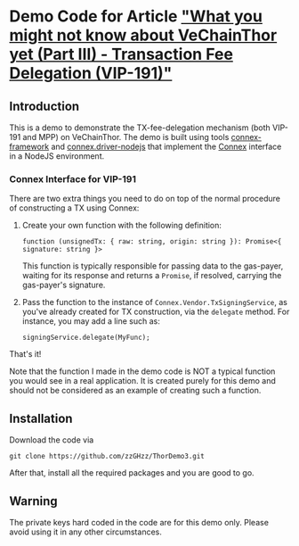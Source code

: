 # Demo Code for Article ["What you might not know about VeChainThor yet (Part III) - Transaction Fee Delegation (VIP-191)"](https://medium.com/@ziheng.zhou/what-you-might-not-know-about-vechainthor-yet-part-iii-transaction-fee-delegation-vip-191-4ee71d690f1b)

## Introduction
This is a demo to demonstrate the TX-fee-delegation mechanism (both VIP-191 and MPP) on VeChainThor. The demo is built using tools [connex-framework](https://github.com/vechain/connex-framework) and [connex.driver-nodejs](https://github.com/vechain/connex.driver-nodejs) that implement the [Connex](https://github.com/vechain/connex) interface in a NodeJS environment.

### Connex Interface for VIP-191
There are two extra things you need to do on top of the normal procedure of constructing a TX using Connex:

1. Create your own function with the following definition:

	`function (unsignedTx: { raw: string, origin: string }): Promise<{ signature: string }>`
	
	This function is typically responsible for passing data to the gas-payer, waiting for its response and returns a `Promise`, if resolved, carrying the gas-payer's signature.
2. Pass the function to the instance of `Connex.Vendor.TxSigningService`, as you've already created for TX construction, via the `delegate` method. For instance, you may add a line such as:

	`signingService.delegate(MyFunc);`

That's it! 

Note that the function I made in the demo code is NOT a typical function you would see in a real application. It is created purely for this demo and should not be considered as an example of creating such a function. 

## Installation
Download the code via

`git clone https://github.com/zzGHzz/ThorDemo3.git`

After that, install all the required packages and you are good to go. 

## Warning
The private keys hard coded in the code are for this demo only. Please avoid using it in any other circumstances. 
